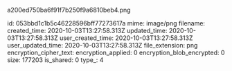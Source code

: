 a200ed750ba6f91f7b250f9a6810beb4.png

id: 053bbd1c1b5c46228596bff77273617a
mime: image/png
filename: 
created_time: 2020-10-03T13:27:58.313Z
updated_time: 2020-10-03T13:27:58.313Z
user_created_time: 2020-10-03T13:27:58.313Z
user_updated_time: 2020-10-03T13:27:58.313Z
file_extension: png
encryption_cipher_text: 
encryption_applied: 0
encryption_blob_encrypted: 0
size: 177203
is_shared: 0
type_: 4